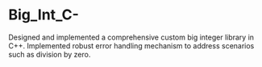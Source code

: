 # Big_Int_C-
Designed and implemented a comprehensive custom big integer library in C++. 
Implemented robust error handling mechanism to address scenarios such as division by zero.
